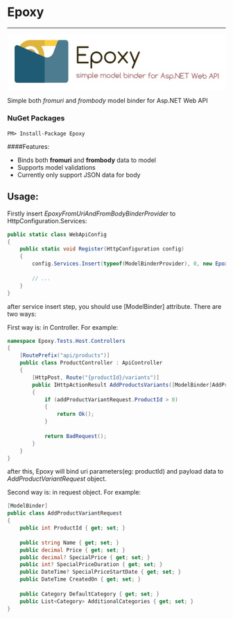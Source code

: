 #   **Epoxy**
------------------------------

![alt tag](https://raw.githubusercontent.com/GokGokalp/Epoxy/master/misc/epoxy-logo.png)

Simple both _fromuri_ and _frombody_ model binder for Asp.NET Web API

### NuGet Packages
``` 
PM> Install-Package Epoxy 
```

####Features:
- Binds both **fromuri** and **frombody** data to model
- Supports model validations
- Currently only support JSON data for body

Usage:
-----

Firstly insert _EpoxyFromUriAndFromBodyBinderProvider_ to HttpConfiguration.Services:

```cs
public static class WebApiConfig
{
    public static void Register(HttpConfiguration config)
    {
        config.Services.Insert(typeof(ModelBinderProvider), 0, new EpoxyFromUriAndFromBodyBinderProvider());

        // ...
    }
}
```

after service insert step, you should use [ModelBinder] attribute. There are two ways:

First way is: in Controller. For example:
```cs
namespace Epoxy.Tests.Host.Controllers
{
    [RoutePrefix("api/products")]
    public class ProductController : ApiController
    {
        [HttpPost, Route("{productId}/variants")]
        public IHttpActionResult AddProductsVariants([ModelBinder]AddProductVariantRequest addProductVariantRequest)
        {
            if (addProductVariantRequest.ProductId > 0)
            {
                return Ok();
            }
            
            return BadRequest();
        }
    }
}
```

after this, Epoxy will bind uri parameters(eg: productId) and payload data to _AddProductVariantRequest_ object.

Second way is: in request object. For example:
```cs
[ModelBinder]
public class AddProductVariantRequest
{
    public int ProductId { get; set; }

    public string Name { get; set; }
    public decimal Price { get; set; }
    public decimal? SpecialPrice { get; set; }
    public int? SpecialPriceDuration { get; set; }
    public DateTime? SpecialPriceStartDate { get; set; }
    public DateTime CreatedOn { get; set; }

    public Category DefaultCategory { get; set; }
    public List<Category> AdditionalCategories { get; set; }
}
```